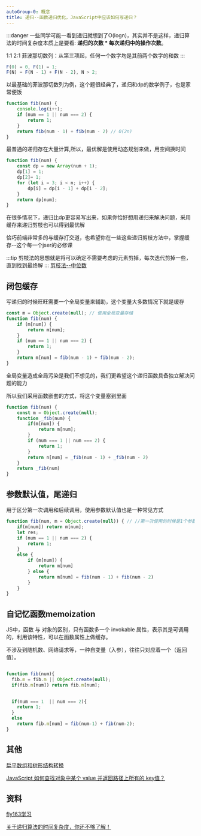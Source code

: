 ```yaml
---
autoGroup-0: 概念
title: 递归--函数递归优化，JavaScript中应该如何写递归？
---
```

:::danger
一些同学可能一看到递归就想到了O(logn)，其实并不是这样，递归算法的时间复杂度本质上是要看: **递归的次数 * 每次递归中的操作次数**。

1:1 2:1
菲波那切数列：从第三项起，任何一个数字均是其前两个数字的和数
:::
```js
F(0) = 0, F(1) = 1;
F(N) = F(N - 1) + F(N - 2), N > 2; 
```
以最基础的菲波那切数列为例，这个题很经典了，递归和dp的数学例子，也是家常便饭
```js
function fib(num) {
    console.log(i++);
    if (num == 1 || num === 2) {
        return 1;
    }
    return fib(num - 1) + fib(num - 2) // O(2n)
}
```
最普通的递归存在大量计算,所以，最优解是使用动态规划来做，用空间换时间
```js
function fib(num) {
    const dp = new Array(num + 1);
    dp[1] = 1;
    dp[2]= 1;
    for (let i = 3; i < n; i++) {
        dp[i] = dp[i - 1] + dp[i - 2];
    }
    return dp[num];
}
```
在很多情况下，递归比dp更容易写出来，如果你恰好想用递归来解决问题，采用缓存来递归剪枝也可以得到最优解

恰巧前端非常多的与缓存打交道，也希望你在一些这些递归剪枝方法中，掌握缓存--这个每一个jser的必修课

:::tip
剪枝法的思想就是将可以确定不需要考虑的元素剪掉，每次迭代剪掉一些，直到找到最终解
:::
[剪枝法--中位数](https://blog.csdn.net/qq_38595253/article/details/123744045)
## 闭包缓存
写递归的时候旺旺需要一个全局变量来辅助，这个变量大多数情况下就是缓存
```js
const m = Object.create(null); // 使用全局变量存储
function fib(num) {
    if (m[num]) {
        return m[num];
    }
    if (num == 1 || num === 2) {
        return 1;
    }
    return m[num] = fib(num - 1) + fib(num - 2);
}
```
全局变量造成全局污染是我们不想见的，我们更希望这个递归函数具备独立解决问题的能力

所以我们采用函数嵌套的方式，将这个变量塞到里面
```js
function fib(num) {
    const m = Object.create(null);
    function _fib(num) {
        if(m[num]) {
            return m[num];
        }
        if (num === 1 || num === 2) {
            return 1;
        }
        return n[num] = _fib(num - 1) + _fib(num - 2)
    }
    return _fib(num)
}
```
## 参数默认值，尾递归
用于区分第一次调用和后续调用，使用参数默认值也是一种常见方式
```js
function fib(num, m = Object.create(null)) { // //第一次使用的时候是1个参数 后续都是2个参数
    if(m[num]) return m[num];
    let res;
    if (num == 1 || num === 2) {
        return 1;
    }
    else {
        if (m[num]) {
            return m[num]
        } else {
            return m[num] = fib(num - 1) + fib(num - 2)
        }
    }
}
```
## 自记忆函数memoization
JS中，函数 与 对象的区别，只有函数多一个 invokable 属性，表示其是可调用的，利用该特性，可以在函数属性上做缓存。

不涉及到随机数、网络请求等，一种自变量（入参），往往只对应着一个（返回值）。
```js

function fib(num){
  fib.m = fib.m || Object.create(null);
  if(fib.m[num]) return fib.m[num];

  
  if(num === 1  || num === 2){
    return 1;
  }
  else
    return fib.m[num] = fib(num-1) + fib(num-2);
}
```
## 其他
[扁平数组和树形结构转换](/front-end/Code/tree-02.html#转换算法)

[JavaScript 如何查找对象中某个 value 并返回路径上所有的 key值？](/front-end/interview/coding.html#javascript-如何查找对象中某个-value-并返回路径上所有的-key值)
## 资料
[fly163学习](https://www.fly63.com/)

[关于递归算法的时间复杂度，你还不够了解！](https://www.bilibili.com/read/cv12382768)